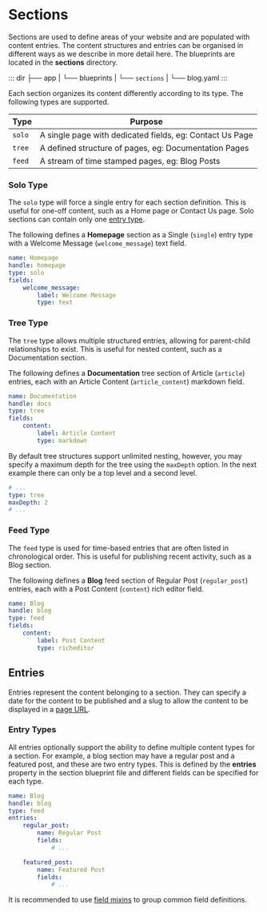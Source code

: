 # Sections

Sections are used to define areas of your website and are populated with content entries. The content structures and entries can be organised in different ways as we describe in more detail here. The blueprints are located in the **sections** directory.

::: dir
├── app
|   └── blueprints
|       └── `sections`
|           └── blog.yaml
:::

Each section organizes its content differently according to its type. The following types are supported.

Type | Purpose
------ | --------
`solo` | A single page with dedicated fields, eg: Contact Us Page
`tree` | A defined structure of pages, eg: Documentation Pages
`feed` | A stream of time stamped pages, eg: Blog Posts

### Solo Type

The `solo` type will force a single entry for each section definition. This is useful for one-off content, such as a Home page or Contact Us page. Solo sections can contain only one [entry type](#entry-types).

The following defines a **Homepage** section as a Single (`single`) entry type with a Welcome Message (`welcome_message`) text field.

```yaml
name: Homepage
handle: homepage
type: solo
fields:
    welcome_message:
        label: Welcome Message
        type: text
```

### Tree Type

The `tree` type allows multiple structured entries, allowing for parent-child relationships to exist. This is useful for nested content, such as a Documentation section.

The following defines a **Documentation** tree section of Article (`article`) entries, each with an Article Content (`article_content`) markdown field.

```yaml
name: Documentation
handle: docs
type: tree
fields:
    content:
        label: Article Content
        type: markdown
```

By default tree structures support unlimited nesting, however, you may specify a maximum depth for the tree using the `maxDepth` option. In the next example there can only be a top level and a second level.

```yaml
# ...
type: tree
maxDepth: 2
# ...
```

### Feed Type

The `feed` type is used for time-based entries that are often listed in chronological order. This is useful for publishing recent activity, such as a Blog section.

The following defines a **Blog** feed section of Regular Post (`regular_post`) entries, each with a Post Content (`content`) rich editor field.

```yaml
name: Blog
handle: blog
type: feed
fields:
    content:
        label: Post Content
        type: richeditor
```

## Entries

Entries represent the content belonging to a section. They can specify a date for the content to be published and a slug to allow the content to be displayed in a [page URL](../cms/pages#url-syntax).

### Entry Types

All entries optionally support the ability to define multiple content types for a section. For example, a blog section may have a regular post and a featured post, and these are two entry types. This is defined by the **entries** property in the section blueprint file and different fields can be specified for each type.

```yaml
name: Blog
handle: blog
type: feed
entries:
    regular_post:
        name: Regular Post
        fields:
            # ...

    featured_post:
        name: Featured Post
        fields:
            # ...
```

It is recommended to use [field mixins](mixins.md) to group common field definitions.
